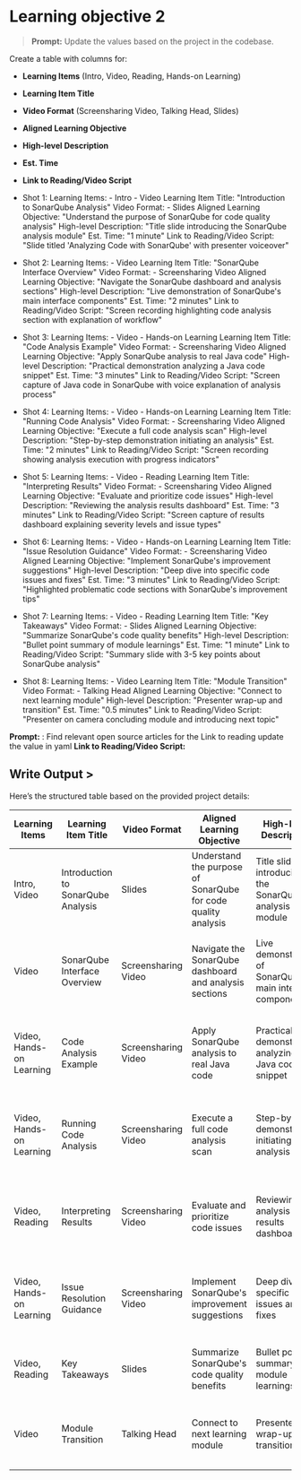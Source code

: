 # Learning objective 2

> **Prompt:** Update the values based on the project in the codebase.

Create a table with columns for:
- **Learning Items** (Intro, Video, Reading, Hands-on Learning)  
- **Learning Item Title**  
- **Video Format** (Screensharing Video, Talking Head, Slides)  
- **Aligned Learning Objective**  
- **High-level Description**  
- **Est. Time**  
- **Link to Reading/Video Script**  


- Shot 1:
    Learning Items: 
      - Intro
      - Video
    Learning Item Title: "Introduction to SonarQube Analysis"
    Video Format: 
      - Slides
    Aligned Learning Objective: "Understand the purpose of SonarQube for code quality analysis"
    High-level Description: "Title slide introducing the SonarQube analysis module"
    Est. Time: "1 minute"
    Link to Reading/Video Script: "Slide titled 'Analyzing Code with SonarQube' with presenter voiceover"

- Shot 2:
    Learning Items: 
      - Video
    Learning Item Title: "SonarQube Interface Overview"
    Video Format: 
      - Screensharing Video
    Aligned Learning Objective: "Navigate the SonarQube dashboard and analysis sections"
    High-level Description: "Live demonstration of SonarQube's main interface components"
    Est. Time: "2 minutes"
    Link to Reading/Video Script: "Screen recording highlighting code analysis section with explanation of workflow"

- Shot 3:
    Learning Items: 
      - Video
      - Hands-on Learning
    Learning Item Title: "Code Analysis Example"
    Video Format: 
      - Screensharing Video
    Aligned Learning Objective: "Apply SonarQube analysis to real Java code"
    High-level Description: "Practical demonstration analyzing a Java code snippet"
    Est. Time: "3 minutes"
    Link to Reading/Video Script: "Screen capture of Java code in SonarQube with voice explanation of analysis process"

- Shot 4:
    Learning Items: 
      - Video
      - Hands-on Learning
    Learning Item Title: "Running Code Analysis"
    Video Format: 
      - Screensharing Video
    Aligned Learning Objective: "Execute a full code analysis scan"
    High-level Description: "Step-by-step demonstration initiating an analysis"
    Est. Time: "2 minutes"
    Link to Reading/Video Script: "Screen recording showing analysis execution with progress indicators"

- Shot 5:
    Learning Items: 
      - Video
      - Reading
    Learning Item Title: "Interpreting Results"
    Video Format: 
      - Screensharing Video
    Aligned Learning Objective: "Evaluate and prioritize code issues"
    High-level Description: "Reviewing the analysis results dashboard"
    Est. Time: "3 minutes"
    Link to Reading/Video Script: "Screen capture of results dashboard explaining severity levels and issue types"

- Shot 6:
    Learning Items: 
      - Video
      - Hands-on Learning
    Learning Item Title: "Issue Resolution Guidance"
    Video Format: 
      - Screensharing Video
    Aligned Learning Objective: "Implement SonarQube's improvement suggestions"
    High-level Description: "Deep dive into specific code issues and fixes"
    Est. Time: "3 minutes"
    Link to Reading/Video Script: "Highlighted problematic code sections with SonarQube's improvement tips"

- Shot 7:
    Learning Items: 
      - Video
      - Reading
    Learning Item Title: "Key Takeaways"
    Video Format: 
      - Slides
    Aligned Learning Objective: "Summarize SonarQube's code quality benefits"
    High-level Description: "Bullet point summary of module learnings"
    Est. Time: "1 minute"
    Link to Reading/Video Script: "Summary slide with 3-5 key points about SonarQube analysis"

- Shot 8:
    Learning Items: 
      - Video
    Learning Item Title: "Module Transition"
    Video Format: 
      - Talking Head
    Aligned Learning Objective: "Connect to next learning module"
    High-level Description: "Presenter wrap-up and transition"
    Est. Time: "0.5 minutes"
    Link to Reading/Video Script: "Presenter on camera concluding module and introducing next topic"

**Prompt:** : Find relevant  open source articles for the Link to reading update the value in yaml  **Link to Reading/Video Script:** 

## Write Output >

Here’s the structured table based on the provided project details:  

| **Learning Items**         | **Learning Item Title**           | **Video Format**       | **Aligned Learning Objective**                              | **High-level Description**                                | **Est. Time** | **Link to Reading/Video Script**                                                                 |
|----------------------------|-----------------------------------|------------------------|------------------------------------------------------------|----------------------------------------------------------|---------------|--------------------------------------------------------------------------------------------------|
| Intro, Video              | Introduction to SonarQube Analysis | Slides                 | Understand the purpose of SonarQube for code quality analysis | Title slide introducing the SonarQube analysis module    | 1 minute      | Slide titled 'Analyzing Code with SonarQube' with presenter voiceover                           |
| Video                     | SonarQube Interface Overview      | Screensharing Video    | Navigate the SonarQube dashboard and analysis sections      | Live demonstration of SonarQube's main interface components | 2 minutes     | Screen recording highlighting code analysis section with explanation of workflow                |
| Video, Hands-on Learning  | Code Analysis Example             | Screensharing Video    | Apply SonarQube analysis to real Java code                  | Practical demonstration analyzing a Java code snippet     | 3 minutes     | Screen capture of Java code in SonarQube with voice explanation of analysis process             |
| Video, Hands-on Learning  | Running Code Analysis             | Screensharing Video    | Execute a full code analysis scan                           | Step-by-step demonstration initiating an analysis         | 2 minutes     | Screen recording showing analysis execution with progress indicators                            |
| Video, Reading            | Interpreting Results              | Screensharing Video    | Evaluate and prioritize code issues                         | Reviewing the analysis results dashboard                  | 3 minutes     | Screen capture of results dashboard explaining severity levels and issue types                  |
| Video, Hands-on Learning  | Issue Resolution Guidance         | Screensharing Video    | Implement SonarQube's improvement suggestions               | Deep dive into specific code issues and fixes             | 3 minutes     | Highlighted problematic code sections with SonarQube's improvement tips                         |
| Video, Reading            | Key Takeaways                     | Slides                 | Summarize SonarQube's code quality benefits                 | Bullet point summary of module learnings                  | 1 minute      | Summary slide with 3-5 key points about SonarQube analysis                                      |
| Video                     | Module Transition                 | Talking Head           | Connect to next learning module                             | Presenter wrap-up and transition                          | 0.5 minutes   | Presenter on camera concluding module and introducing next topic                                |
